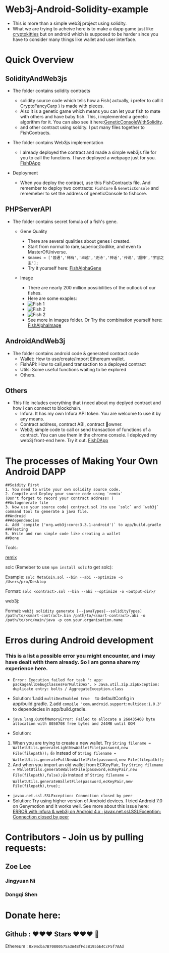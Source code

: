 # Web3j-Android-Solidity-example

- This is more than a simple web3j project using solidity.
- What we are trying to acheive here is to make a dapp game just like [cryptokitties](cryptokitties.co) but on android which is supposed to be harder since you have to consider many things like wallet and user interface.

# Quick Overview

## SolidityAndWeb3js
- The folder  contains solidity contracts
    +  solidity source code which tells how a Fish( actually, i prefer to call it CryptoFancyCarp ) is made with pieces.
    + Also it is a genetic game which means you can let your fish to mate with others and have baby fish. This, i implemented a genetic algorithm for it. You can also see it here:[GeneticConsoleWithSolidity](https://github.com/zoeleesss/GeneticConsoleWithSolidity).
    + and other contract using soldity. I put many files together to FishContracts. 
- The folder  contains Web3js implementation
    + I already deployed the contract and made a simple web3js file for you to call the functions. I have deployed a webpage just for you. [FishDApp](http://myhomie.chinaxueyun.com/fishy/)

- Deployment 
    + When you deploy the contract, use this FishContracts file. And remember to deploy two contracts: `FishCore` & `GeneticConsole` and rememeber to set the address of geneticConsole to fishcore.

## PHPServerAPI
- The folder contains secret fomula of a fish's gene.
    + Gene Quality
        + There are several qualities about genes i created.
        + Start from normal to rare,superior,Godlike, and even to MasterOfUniverse.
        + `$names = ['普通','稀有','卓越','史诗','神话','传说','超神','宇宙之主'];`
        + Try it yourself here: [FishAlphaGene](http://myhomie.chinaxueyun.com/FishAlpha/rare.php?gene=211442484481842641746127486746148764827414142441241)

    + Image
        + There are nearly 200 million possibilities of the outlook of our fishes.
        + Here are some exaples: 
        + ![Fish 1](images/index.png)
        + ![Fish 2](images/index-1.png)
        + ![Fish 2](images/index-2.png)
        + See more in images folder. Or Try the combination yourself here: [FishAlphaImage](http://myhomie.chinaxueyun.com/FishAlpha/index.php?gene=211442484481842641746127486746148764827414142441241)

## AndroidAndWeb3j
-  The  folder  contains android code & generated contract code
    + Wallet: How to use/create/import Ethereum wallet.
    + FishAPI: How to call,send transaction to a deployed contract
    + Utils: Some useful functions waiting to be explored
    + Others.

## Others
- This file includes everything that i need about my deplyed contract and how i can connect to blockchain. 
    + Infura. It has my own Infura API token. You are welcome to use it by any means.
    + Contract address, contract ABI, contract owner.
    + Web3j simple code to call or send transaction of functions of a contract. You can use them in the chrome console. I deployed my web3j front-end here. Try it out. [FishDApp](http://myhomie.chinaxueyun.com/fishy/)

# The processes of Making Your Own Android DAPP
    ##Soidity First
    1. You need to write your own solidity source code.
    2. Compile and Deploy your source code using `remix`
    (Don't forget to record your contract address! )
    ##Autogenerate file 
    3. Now use your source code( contract.sol )to use `solc` and `web3j` command tool to generate a java file.
    ##Android
    ###dependencies
    4. Add `compile ('org.web3j:core:3.3.1-android')` to app/build.gradle
    ###Testing
    5. Write and run simple code like creating a wallet
    ##Done



Tools:
    
[remix](https://ethereum.github.io/browser-solidity/#optimize=false&version=soljson-v0.4.24+commit.e67f0147.js)

solc (Remeber to use `npm install solc` to get solc): 

Example: `solc MetaCoin.sol --bin --abi --optimize -o /Users/pro/Desktop`

Format: `solc <contract>.sol --bin --abi --optimize -o <output-dir>/`

web3j:

Format: `web3j solidity generate [--javaTypes|--solidityTypes] /path/to/<smart-contract>.bin /path/to/<smart-contract>.abi -o /path/to/src/main/java -p com.your.organisation.name`

# Erros during Android development
### This is a list a possible error you might encounter, and i may have dealt with them already. So I am gonna share my experience here.

- `Error: Execution failed for task ': app: packageAllDebugClassesForMultiDex'. > Java.util.zip.ZipException: duplicate entry: bolts / AggregateException.class`
- Solution: 
1.add `multiDexEnabled true  ` to defaultConfig in app/build.gradle. 2.add `compile 'com.android.support:multidex:1.0.3'` to dependecies in app/build.gradle.

- `java.lang.OutOfMemoryError: Failed to allocate a 268435468 byte allocation with 8050708 free bytes and 244MB until OOM` 
- Solution: 
1. When you are trying to create a new wallet.
Try `String filename = WalletUtils.generateLightNewWalletFile(password,new File(filepath));` 👍
instead of `String filename = WalletUtils.generateFullNewWalletFile(password,new File(filepath));` 
2. And when you import an old wallet from ECKeyPair,
Try `String filename = WalletUtils.generateWalletFile(password,ecKeyPair,new File(filepath),false);`👍
instead of `String filename = WalletUtils.generateWalletFile(password,ecKeyPair,new File(filepath),true);` 

- `javax.net.ssl.SSLException: Connection closed by peer` 
- Solution: Try using higher version of Android devices. I tried Android 7.0 on Genymotion and it works well. See more about this issue here: [ERROR with infura & web3j on Android 4.x : javax.net.ssl.SSLException: Connection closed by peer](https://github.com/web3j/web3j/issues/583)


# Contributors - Join us by pulling requests:

<h2> Zoe Lee </h2>
<h3> Jingyuan Ni </h3>
<h3> Dongqi Shen </h3>

# Donate here:

## Github : ❤❤❤ Stars ❤❤❤ 

Ethereum : `0x94cba7B70800575a3A4BfFd3B195bE4CcF5f7AAd`
    

